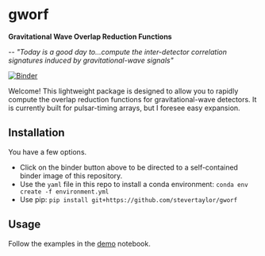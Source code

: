 # gworf
**Gravitational Wave Overlap Reduction Functions**

-- *"Today is a good day to...compute the inter-detector correlation signatures induced by gravitational-wave signals"*

[![Binder](https://mybinder.org/badge_logo.svg)](https://mybinder.org/v2/gh/stevertaylor/gworf/master)

Welcome! This lightweight package is designed to allow you to rapidly compute the overlap reduction functions for gravitational-wave detectors. It is currently built for pulsar-timing arrays, but I foresee easy expansion. 

## Installation

You have a few options.

* Click on the binder button above to be directed to a self-contained binder image of this repository.
* Use the `yaml` file in this repo to install a conda environment: `conda env create -f environment.yml`
* Use pip: `pip install git+https://github.com/stevertaylor/gworf`

## Usage

Follow the examples in the [demo](https://github.com/stevertaylor/gworf/blob/master/demo/demo.ipynb) notebook.


